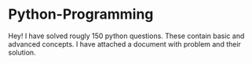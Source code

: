 # Python-Programming
Hey! I have solved rougly 150 python questions. These contain basic and advanced concepts. I have attached a document with problem and their solution.
